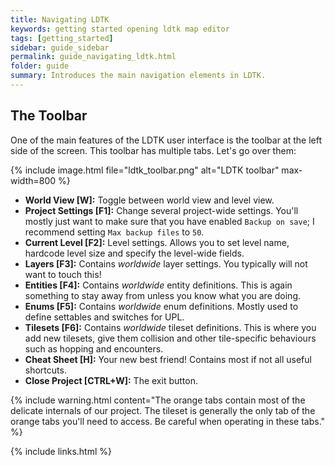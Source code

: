 ```yaml
---
title: Navigating LDTK
keywords: getting started opening ldtk map editor
tags: [getting_started]
sidebar: guide_sidebar
permalink: guide_navigating_ldtk.html
folder: guide
summary: Introduces the main navigation elements in LDTK.
---
```


## The Toolbar

One of the main features of the LDTK user interface is the toolbar at the left side of the screen. This toolbar has multiple tabs. Let's go over them:

{% include image.html file="ldtk_toolbar.png" alt="LDTK toolbar" max-width=800 %}

- **World View [W]:** Toggle between world view and level view.
- **Project Settings [F1]:** Change several project-wide settings. You'll mostly just want to make sure that you have enabled `Backup on save`; I recommend setting `Max backup files` to `50`.
- **Current Level [F2]:** Level settings. Allows you to set level name, hardcode level size and specify the level-wide fields.
- **Layers [F3]:** Contains *worldwide* layer settings. You typically will not want to touch this!
- **Entities [F4]:** Contains *worldwide* entity definitions. This is again something to stay away from unless you know what you are doing.
- **Enums [F5]:** Contains *worldwide* enum definitions. Mostly used to define settables and switches for UPL.
- **Tilesets [F6]:** Contains *worldwide* tileset definitions. This is where you add new tilesets, give them collision and other tile-specific behaviours such as hopping and encounters.
- **Cheat Sheet [H]:** Your new best friend! Contains most if not all useful shortcuts.
- **Close Project [CTRL+W]:** The exit button.


{% include warning.html content="The orange tabs contain most of the delicate internals of our project. The tileset is generally the only tab of the orange tabs you'll need to access. Be careful when operating in these tabs." %}



{% include links.html %}
